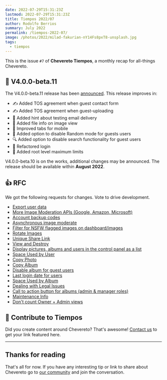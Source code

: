 ```yaml
---
date: 2022-07-29T15:31:23Z
lastmod: 2022-07-29T15:31:23Z
title: Tiempos 2022/07
author: Rodolfo Berrios
summary: July 2022
permalink: /tiempos-2022-07/
image: /photos/2022/milad-fakurian-nY14Fs8pxT8-unsplash.jpg
tags:
  - tiempos
---
```


This is the issue `#7` of **Chevereto Tiempos**, a monthly recap for all-things Chevereto.

## 🤩 V4.0.0-beta.11

The V4.0.0-beta.11 release has been [announced](https://chevereto.com/community/threads/chevereto-v4-0-0-beta-11-announcement.14399/). This release improves in:

- ✍️ Added TOS agreement when guest contact form
- ✍️ Added TOS agreement when guest-uploading
- 👀 Added hint about testing email delivery
- 💅 Added file info on image view
- 💅 Improved tabs for mobile
- 🔀 Added option to disable Random mode for guests users
- 🔍️ Added option to disable search functionality for guest users
- 🦆 Refactored login
- 🚧 Added root level maximum limits

V4.0.0-beta.10 is on the works, additional changes may be announced. The release should be available within **August 2022**.

## 👍 RFC

We got the following requests for changes. Vote to drive development.

- [Export user data](https://chevereto.com/community/threads/export-user-data.14370/)
- [More Image Moderation APIs (Google, Amazon, Microsoft)](https://chevereto.com/community/threads/more-image-moderation-apis-google-amazon-microsoft.14374/)
- [Account backup codes](https://chevereto.com/community/threads/account-backup-codes.14375/)
- [Asynchronous image moderate](https://chevereto.com/community/threads/asynchronous-image-moderate.14390/)
- [Filter for NSFW flagged images on dashboard/images](https://chevereto.com/community/threads/filter-for-nsfw-flagged-images-on-dashboard-images.14391/)
- [Rotate Images](https://chevereto.com/community/threads/rotate-images.14392/)
- [Unique Share Link](https://chevereto.com/community/threads/unique-share-link.14394/)
- [View and Destroy](https://chevereto.com/community/threads/view-and-destroy.14395/)
- [Display pictures, albums and users in the control panel as a list](https://chevereto.com/community/threads/display-pictures-albums-and-users-in-the-control-panel-as-a-list.14400/)
- [Space Used by User](https://chevereto.com/community/threads/space-used-by-user.14402/)
- [Copy Photo](https://chevereto.com/community/threads/copy-photo.14405/)
- [Copy Album](https://chevereto.com/community/threads/copy-album.14406/)
- [Disable album for guest users](https://chevereto.com/community/threads/disable-album-for-guest-users.14407/)
- [Last login date for users](https://chevereto.com/community/threads/last-login-date-for-users.14408/)
- [Space Used by Album](https://chevereto.com/community/threads/space-used-by-album.14409/)
- [Dealing with Legal Issues](https://chevereto.com/community/threads/dealing-with-legal-issues.14410/)
- [Call to action button for albums (admin & manager roles)](https://chevereto.com/community/threads/call-to-action-button-for-albums-admin-manager-roles.14416/)
- [Maintenance Info](https://chevereto.com/community/threads/maintenance-info.14418/)
- [Don't count Owner + Admin views](https://chevereto.com/community/threads/dont-count-owner-admin-views.14423/)

## 💖 Contribute to Tiempos

Did you create content around Chevereto? That's awesome! [Contact us](https://chevereto.com/contact) to get your link featured here.

* * *

## Thanks for reading

That's all for now. If you have any interesting tip or link to share about Chevereto go to [our community](https://chevereto.com/community) and join the conversation.
